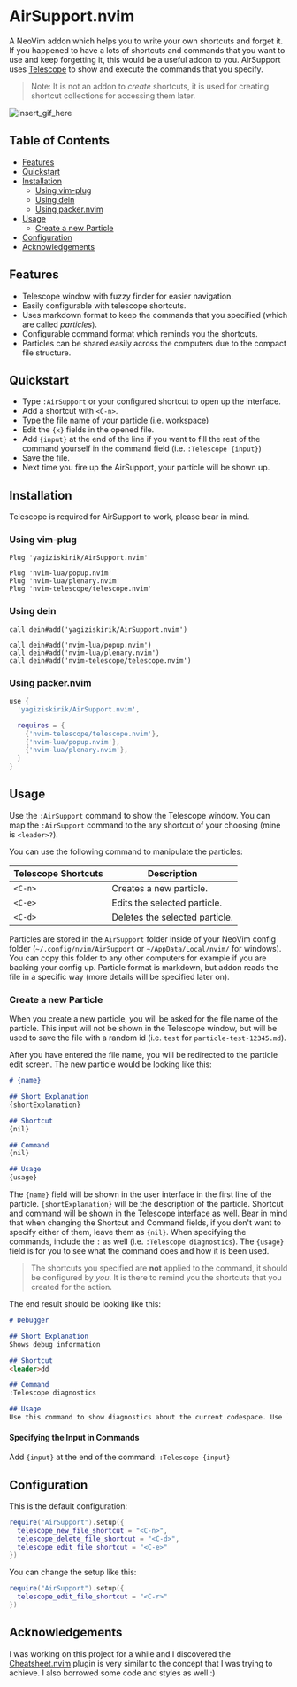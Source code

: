 # AirSupport.nvim

A NeoVim addon which helps you to write your own shortcuts and forget it. If you happened to have a lots of shortcuts and commands that you want to use and keep forgetting it, this would be a useful addon to you. AirSupport uses [Telescope](https://github.com/nvim-telescope/telescope.nvim) to show and execute the commands that you specify.

> Note: It is not an addon to _create_ shortcuts, it is used for creating shortcut collections for accessing them later.

![insert_gif_here]()

## Table of Contents

- [Features](#features)
- [Quickstart](#quickstart)
- [Installation](#installation)
  - [Using vim-plug](#using-vim-plug)
  - [Using dein](#using-dein)
  - [Using packer.nvim](#using-packernvim)
- [Usage](#usage)
  - [Create a new Particle](#create-a-new-particle)
- [Configuration](#configuration)
- [Acknowledgements](#acknowledgements)

## Features
- Telescope window with fuzzy finder for easier navigation.
- Easily configurable with telescope shortcuts.
- Uses markdown format to keep the commands that you specified (which are called _particles_).
- Configurable command format which reminds you the shortcuts.
- Particles can be shared easily across the computers due to the compact file structure.

## Quickstart
- Type `:AirSupport` or your configured shortcut to open up the interface.
- Add a shortcut with `<C-n>`.
- Type the file name of your particle (i.e. workspace)
- Edit the `{x}` fields in the opened file.
- Add `{input}` at the end of the line if you want to fill the rest of the command yourself in the command field (i.e. `:Telescope {input}`)
- Save the file.
- Next time you fire up the AirSupport, your particle will be shown up.

## Installation
Telescope is required for AirSupport to work, please bear in mind.

### Using vim-plug
```viml
Plug 'yagiziskirik/AirSupport.nvim'

Plug 'nvim-lua/popup.nvim'
Plug 'nvim-lua/plenary.nvim'
Plug 'nvim-telescope/telescope.nvim'
```

### Using dein
```viml
call dein#add('yagiziskirik/AirSupport.nvim')

call dein#add('nvim-lua/popup.nvim')
call dein#add('nvim-lua/plenary.nvim')
call dein#add('nvim-telescope/telescope.nvim')
```

### Using packer.nvim
```lua
use {
  'yagiziskirik/AirSupport.nvim',

  requires = {
    {'nvim-telescope/telescope.nvim'},
    {'nvim-lua/popup.nvim'},
    {'nvim-lua/plenary.nvim'},
  }
}
```

## Usage
Use the `:AirSupport` command to show the Telescope window. You can map the `:AirSupport` command to the any shortcut of your choosing (mine is `<leader>?`).

You can use the following command to manipulate the particles:

| Telescope Shortcuts   | Description                       |
| ---                   | ---                               |
| `<C-n>`               | Creates a new particle.           |
| `<C-e>`               | Edits the selected particle.      |
| `<C-d>`               | Deletes the selected particle.    |

Particles are stored in the `AirSupport` folder inside of your NeoVim config folder (`~/.config/nvim/AirSupport` or `~/AppData/Local/nvim/` for windows). You can copy this folder to any other computers for example if you are backing your config up. Particle format is markdown, but addon reads the file in a specific way (more details will be specified later on).

### Create a new Particle
When you create a new particle, you will be asked for the file name of the particle. This input will not be shown in the Telescope window, but will be used to save the file with a random id (i.e. `test` for `particle-test-12345.md`).

After you have entered the file name, you will be redirected to the particle edit screen. The new particle would be looking like this:

```md
# {name}

## Short Explanation
{shortExplanation}

## Shortcut
{nil}

## Command
{nil}

## Usage
{usage}
```

The `{name}` field will be shown in the user interface in the first line of the particle. `{shortExplanation}` will be the description of the particle. Shortcut and command will be shown in the Telescope interface as well. Bear in mind that when changing the Shortcut and Command fields, if you don't want to specify either of them, leave them as `{nil}`. When specifying the commands, include the `:` as well (i.e. `:Telescope diagnostics`). The `{usage}` field is for you to see what the command does and how it is been used.

> The shortcuts you specified are **not** applied to the command, it should be configured by _you_. It is there to remind you the shortcuts that you created for the action.

The end result should be looking like this:

```md
# Debugger

## Short Explanation
Shows debug information

## Shortcut
<leader>dd

## Command
:Telescope diagnostics

## Usage
Use this command to show diagnostics about the current codespace. Use `:Telescope diagnostics` or `<leader>dd` shortcut to open it up.
```

#### Specifying the Input in Commands
Add `{input}` at the end of the command: `:Telescope {input}`

## Configuration
This is the default configuration:

```lua
require("AirSupport").setup({
  telescope_new_file_shortcut = "<C-n>",
  telescope_delete_file_shortcut = "<C-d>",
  telescope_edit_file_shortcut = "<C-e>"
})
```

You can change the setup like this:

```lua
require("AirSupport").setup({
  telescope_edit_file_shortcut = "<C-r>"
})
```

## Acknowledgements
I was working on this project for a while and I discovered the [Cheatsheet.nvim](https://github.com/sudormrfbin/cheatsheet.nvim) plugin is very similar to the concept that I was trying to achieve. I also borrowed some code and styles as well :)
